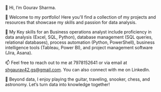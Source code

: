👋 Hi, I’m Gourav Sharma.

🌱 Welcome to my portfolio! Here you'll find a collection of my projects and resources that showcase my skills and passion for data analysis.

👀 My Key skills for an Business operations analyst include proficiency in data analysis (Excel, SQL, Python), database management (SQL queries, relational databases), 
process automation (Python, PowerShell), business intelligence tools (Tableau, Power BI), and project management software (Jira, Asana).

📫 Feel free to reach out to me at 7978152641 or via email at shgaurav42.gs@gmail.com. You can also connect with me on LinkedIn.

👀 Beyond data, I enjoy playing the guitar, traveling, snooker, chess, and astronomy. Let’s turn data into knowledge together!
